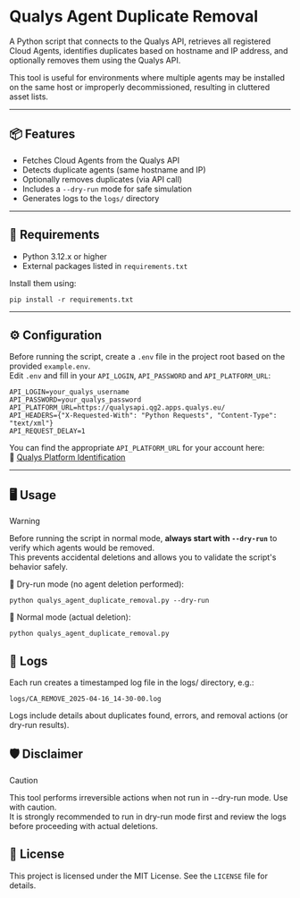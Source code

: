# Qualys Agent Duplicate Removal

A Python script that connects to the Qualys API, retrieves all registered Cloud Agents, identifies duplicates based on hostname and IP address, and optionally removes them using the Qualys API.

This tool is useful for environments where multiple agents may be installed on the same host or improperly decommissioned, resulting in cluttered asset lists.

---

## 📦 Features

- Fetches Cloud Agents from the Qualys API
- Detects duplicate agents (same hostname and IP)
- Optionally removes duplicates (via API call)
- Includes a `--dry-run` mode for safe simulation
- Generates logs to the `logs/` directory

---

## 🚀 Requirements

- Python 3.12.x or higher
- External packages listed in `requirements.txt`

Install them using:

```
pip install -r requirements.txt
```
---

## ⚙️ Configuration
Before running the script, create a `.env` file in the project root based on the provided `example.env`.<br />
Edit `.env` and fill in your `API_LOGIN`, `API_PASSWORD` and `API_PLATFORM_URL`:

```env
API_LOGIN=your_qualys_username
API_PASSWORD=your_qualys_password
API_PLATFORM_URL=https://qualysapi.qg2.apps.qualys.eu/
API_HEADERS={"X-Requested-With": "Python Requests", "Content-Type": "text/xml"}
API_REQUEST_DELAY=1
```

You can find the appropriate `API_PLATFORM_URL` for your account here:<br />
🔗 [Qualys Platform Identification](https://www.qualys.com/platform-identification/)

---

## 🖥️ Usage
> [!WARNING]
> Before running the script in normal mode, **always start with `--dry-run`**  to verify which agents would be removed.<br />
> This prevents accidental deletions and allows you to validate the script's behavior safely.

🧪 Dry-run mode (no agent deletion performed):
```
python qualys_agent_duplicate_removal.py --dry-run
```


🚨 Normal mode (actual deletion):
```
python qualys_agent_duplicate_removal.py
```

## 📂 Logs
Each run creates a timestamped log file in the logs/ directory, e.g.:
```
logs/CA_REMOVE_2025-04-16_14-30-00.log
```
Logs include details about duplicates found, errors, and removal actions (or dry-run results).

## 🛡️ Disclaimer
> [!CAUTION]
> This tool performs irreversible actions when not run in --dry-run mode. Use with caution.<br />
> It is strongly recommended to run in dry-run mode first and review the logs before proceeding with actual deletions.

## 📄 License
This project is licensed under the MIT License. See the `LICENSE` file for details.

